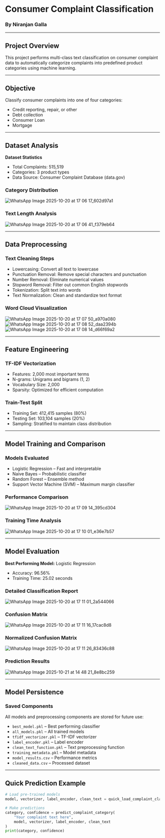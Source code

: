 # Consumer Complaint Classification  
### By Niranjan Galla

---

## Project Overview  

This project performs multi-class text classification on consumer complaint data to automatically categorize complaints into predefined product categories using machine learning.

---

## Objective  

Classify consumer complaints into one of four categories:

- Credit reporting, repair, or other  
- Debt collection  
- Consumer Loan  
- Mortgage

---

## Dataset Analysis  

**Dataset Statistics**
- Total Complaints: 515,519  
- Categories: 3 product types  
- Data Source: Consumer Complaint Database (data.gov)

### Category Distribution  
![WhatsApp Image 2025-10-20 at 17 06 17_602d97a1](https://github.com/user-attachments/assets/fab918e5-5391-455d-b24e-7cc32fbbfc2a)


### Text Length Analysis  
![WhatsApp Image 2025-10-20 at 17 06 41_f379eb64](https://github.com/user-attachments/assets/de7cdcfb-c0fe-427b-a79c-c21e455e7d08)


---

## Data Preprocessing  

### Text Cleaning Steps  
- Lowercasing: Convert all text to lowercase  
- Punctuation Removal: Remove special characters and punctuation  
- Number Removal: Eliminate numerical values  
- Stopword Removal: Filter out common English stopwords  
- Tokenization: Split text into words  
- Text Normalization: Clean and standardize text format  

### Word Cloud Visualization  
![WhatsApp Image 2025-10-20 at 17 07 50_a970a080](https://github.com/user-attachments/assets/4eba80dd-69cb-41c0-aa8a-a34cdcbb5ffd)
![WhatsApp Image 2025-10-20 at 17 08 52_daa2394b](https://github.com/user-attachments/assets/2df9192e-3f16-43ed-b504-2448bd8f7a09)
![WhatsApp Image 2025-10-20 at 17 08 14_d66f69a2](https://github.com/user-attachments/assets/b02b4842-d65f-4385-a6f1-27ab78a8a582)

---

## Feature Engineering  

### TF-IDF Vectorization  
- Features: 2,000 most important terms  
- N-grams: Unigrams and bigrams (1, 2)  
- Vocabulary Size: 2,000  
- Sparsity: Optimized for efficient computation  

### Train-Test Split  
- Training Set: 412,415 samples (80%)  
- Testing Set: 103,104 samples (20%)  
- Sampling: Stratified to maintain class distribution  

---

## Model Training and Comparison  

### Models Evaluated  
- Logistic Regression – Fast and interpretable  
- Naive Bayes – Probabilistic classifier  
- Random Forest – Ensemble method  
- Support Vector Machine (SVM) – Maximum margin classifier  

### Performance Comparison  
![WhatsApp Image 2025-10-20 at 17 09 14_395cd304](https://github.com/user-attachments/assets/dcb248a6-0736-4af1-990d-fe603011d395)


### Training Time Analysis  
![WhatsApp Image 2025-10-20 at 17 10 01_e36e7b57](https://github.com/user-attachments/assets/69120843-1ad1-4780-9e52-378f0bdd7973)

---

## Model Evaluation  

**Best Performing Model:** Logistic Regression  
- Accuracy: 96.56%  
- Training Time: 25.02 seconds  

### Detailed Classification Report  
![WhatsApp Image 2025-10-20 at 17 11 01_2a544066](https://github.com/user-attachments/assets/1a2cc110-55b4-494c-8bc6-acae6826acad)


### Confusion Matrix  
![WhatsApp Image 2025-10-20 at 17 11 16_17cac8d8](https://github.com/user-attachments/assets/67c4ef47-ed28-4fe5-9cec-04f12fd8de17)


### Normalized Confusion Matrix  
![WhatsApp Image 2025-10-20 at 17 11 26_83436c88](https://github.com/user-attachments/assets/5b5e9c0b-b303-473c-9554-6ef8f780bf04)


### Prediction Results  
![WhatsApp Image 2025-10-21 at 14 48 21_8e8bc259](https://github.com/user-attachments/assets/222e498b-17ea-4f84-a43a-9713f3c119b5)



---

## Model Persistence  

### Saved Components  
All models and preprocessing components are stored for future use:

- `best_model.pkl` – Best performing classifier  
- `all_models.pkl` – All trained models  
- `tfidf_vectorizer.pkl` – TF-IDF vectorizer  
- `label_encoder.pkl` – Label encoder  
- `clean_text_function.pkl` – Text preprocessing function  
- `training_metadata.pkl` – Model metadata  
- `model_results.csv` – Performance metrics  
- `cleaned_data.csv` – Processed dataset  

---

## Quick Prediction Example  

```python
# Load pre-trained models
model, vectorizer, label_encoder, clean_text = quick_load_complaint_classifier()

# Make predictions
category, confidence = predict_complaint_category(
    "Your complaint text here",
    model, vectorizer, label_encoder, clean_text
)
print(category, confidence)
